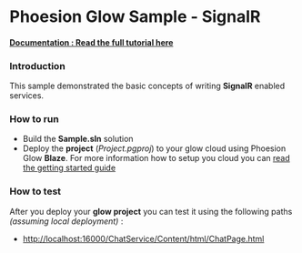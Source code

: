 # Phoesion Glow Sample - SignalR


#### [Documentation : Read the full tutorial here](https://glow-docs.phoesion.com/articles/Tutorials_PushHub_SignalR.html)


### Introduction
This sample demonstrated the basic concepts of writing **SignalR** enabled services.


### How to run
- Build the **Sample.sln** solution
- Deploy the **project** (*Project.pgproj*) to your glow cloud using Phoesion Glow **Blaze**. For more information how to setup you cloud you can [read the getting started guide](https://glow-docs.phoesion.com/articles/Getting_Started_DevMachine_Setup.html)


### How to test
After you deploy your **glow project** you can test it using the following paths *(assuming local deployment)* :

- [http://localhost:16000/ChatService/Content/html/ChatPage.html]() 


